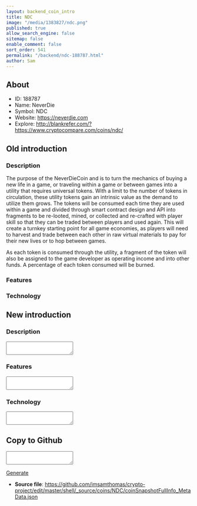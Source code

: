 ```yaml
---
layout: backend_coin_intro
title: NDC
image: "/media/1383827/ndc.png"
published: true
allow_search_engine: false
sitemap: false
enable_comment: false
sort_order: 541
permalink: "/backend/ndc-188787.html"
author: Sam
---
```


## About

- ID: 188787
- Name: NeverDie
- Symbol: NDC
- Website: https://neverdie.com
- Explore: http://blankrefer.com/?https://www.cryptocompare.com/coins/ndc/


## Old introduction

### Description

<p>The purpose of the NeverDieCoin and is to turn the mechanics of buying a new life in a game, or traveling within a game or between games into a utility that requires universal tokens. With a limit to the number of tokens in circulation, these utility tokens gain an intrinsic value as the demand to utilize them grows. The tokens will be consumed each time they are used within a game and divided through smart contract design and API into fragments to be re-looted, mined, or collected and re-crafted with player skill so that they can be traded between players and used again. This will create a turnkey starting point for all game economies, as players will need to harvest and trade between each other in raw virtual materials to pay for their new lives or to hop between games.</p><p>As each token is consumed through the utility, a fragment of the token will also be assigned to the game developer as operating income and into other funds. A percentage of each token consumed will be burned.</p>

### Features


### Technology




## New introduction


### Description
<textarea id="meta_description" name="description"></textarea>

### Features
<textarea id="meta_features" name="features"></textarea>

### Technology
<textarea id="meta_technology" name="technology"></textarea>


## Copy to Github

<textarea id="coinsnapshotfullinfo_metadata"></textarea>

<a href="#gen" onclick="generateMetaDatJson()">Generate</a>

- **Source file**: <a href="https://github.com/imsamthomas/crypto-project/edit/master/shell/_source/coins/NDC/coinSnapshotFullInfo_MetaData.json">https://github.com/imsamthomas/crypto-project/edit/master/shell/_source/coins/NDC/coinSnapshotFullInfo_MetaData.json</a>

